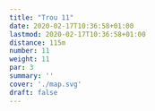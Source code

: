 ```yaml
---
title: "Trou 11"
date: 2020-02-17T10:36:58+01:00
lastmod: 2020-02-17T10:36:58+01:00
distance: 115m
number: 11
weight: 11
par: 3
summary: ''
cover: './map.svg'
draft: false
---
```



